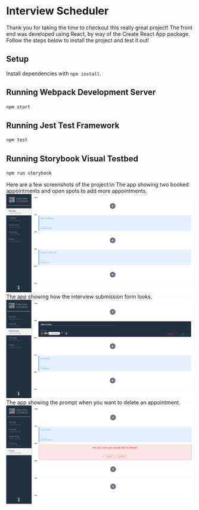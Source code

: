 # Interview Scheduler

Thank you for taking the time to checkout this really great project! The front end was developed using React, by way of the Create React App package. Follow the steps below to install the project and test it out!

## Setup

Install dependencies with `npm install`.

## Running Webpack Development Server

```sh
npm start
```

## Running Jest Test Framework

```sh
npm test
```

## Running Storybook Visual Testbed

```sh
npm run storybook
```
Here are a few screenshots of the project:\n
The app showing two booked appointments and open spots to add more appointments.
![](https://github.com/DLindeblom/scheduler/blob/master/docs/booked-appointments.png?raw=true)
The app showing how the interview submission form looks.
![](https://github.com/DLindeblom/scheduler/blob/master/docs/booking-form.png?raw=true)
The app showing the prompt when you want to delete an appointment.
![](https://github.com/DLindeblom/scheduler/blob/master/docs/deleting-appointment.png?raw=true)
